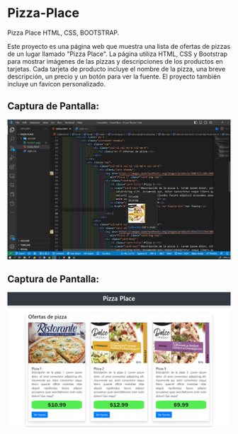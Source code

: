 # Pizza-Place
Pizza Place HTML, CSS, BOOTSTRAP.

Este proyecto es una página web que muestra una lista de ofertas de pizzas de un lugar llamado "Pizza Place". La página utiliza HTML, CSS y Bootstrap para mostrar imágenes de las pizzas y descripciones de los productos en tarjetas. Cada tarjeta de producto incluye el nombre de la pizza, una breve descripción, un precio y un botón para ver la fuente. El proyecto también incluye un favicon personalizado.

## Captura de Pantalla:

![](fondo0.png)

## Captura de Pantalla:

![](fondo1.png)
